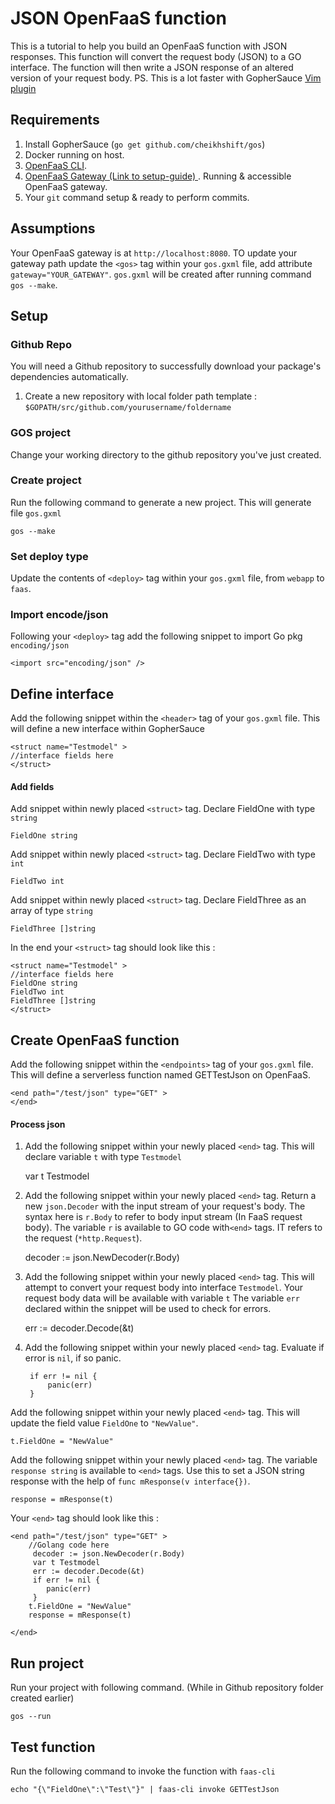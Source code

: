 # JSON OpenFaaS function
This is a tutorial to help you build an OpenFaaS function with JSON responses. This function will convert the request body (JSON) to a GO interface. The function will then write a JSON response of an altered version of your request body.
PS. This is a lot faster with GopherSauce [Vim plugin](https://github.com/cheikhshift/vim-gos)

## Requirements

1. Install GopherSauce (`go get github.com/cheikhshift/gos`)
2. Docker running on host.
3. [OpenFaaS CLI](https://github.com/openfaas/faas).
4. [OpenFaaS Gateway (Link to setup-guide) ](https://github.com/openfaas/faas/blob/master/guide/deployment_swarm.md). Running & accessible OpenFaaS gateway.
5. Your `git` command setup & ready to perform commits.

## Assumptions
Your OpenFaaS gateway is at `http://localhost:8080`. TO update your gateway path update the `<gos>` tag within your `gos.gxml` file, add attribute `gateway="YOUR_GATEWAY"`. `gos.gxml` will be created after running command `gos --make`.

## Setup

### Github Repo
You will need a Github repository to successfully download your package's dependencies automatically.
1. Create a new repository with local folder path template : `$GOPATH/src/github.com/yourusername/foldername`

### GOS project
Change your working directory to the github repository you've just created.

### Create project
Run the following command to generate a new project. This will generate file `gos.gxml`

	gos --make

### Set deploy type 
Update the contents of `<deploy>` tag within your `gos.gxml` file, from `webapp` to `faas`.

### Import encode/json
Following your `<deploy>` tag add the following snippet to import Go pkg `encoding/json`

	<import src="encoding/json" />

## Define interface
Add the following snippet within the `<header>` tag of your `gos.gxml` file. This will define a new interface within GopherSauce

	<struct name="Testmodel" >
	//interface fields here
	</struct>

#### Add fields
Add snippet within newly placed `<struct>` tag. Declare FieldOne with type  `string`
		
	FieldOne string

Add snippet within newly placed `<struct>` tag. Declare FieldTwo with type  `int`

	FieldTwo int

Add snippet within newly placed `<struct>` tag. Declare FieldThree as an array of type  `string`

	FieldThree []string	
	
In the end your `<struct>` tag should look like this :

	<struct name="Testmodel" >
	//interface fields here
	FieldOne string
	FieldTwo int
	FieldThree []string
	</struct> 


## Create OpenFaaS function
Add the following snippet within the `<endpoints>` tag of your `gos.gxml` file. This will define a serverless function named GETTestJson on OpenFaaS.

	<end path="/test/json" type="GET" >
	</end>

#### Process json
1. Add the following snippet within your newly placed `<end>` tag. This will declare variable `t` with type `Testmodel`

	var t Testmodel	

2. Add the following snippet within your newly placed `<end>` tag. Return a new `json.Decoder` with the input stream of your request's body. The syntax here is `r.Body` to refer to body input stream (In FaaS request body). The variable `r` is available to  GO code with`<end>` tags. IT refers to the request (`*http.Request`).

	decoder := json.NewDecoder(r.Body)


3. Add the following snippet within your newly placed `<end>` tag. This will attempt to convert your request body into interface `Testmodel`. Your request body data will be available with variable `t` The variable `err` declared within the snippet will be used to check for errors.

	err := decoder.Decode(&t)	
	
4. Add the following snippet within your newly placed `<end>` tag. Evaluate if error is `nil`, if so panic.

		if err != nil {
			panic(err)
		}

Add the following snippet within your newly placed `<end>` tag. This will update the field value `FieldOne` to `"NewValue"`.

	t.FieldOne = "NewValue"

Add the following snippet within your newly placed `<end>` tag. The variable `response string` is available to `<end>` tags. Use this to set a JSON string response with the help of `func mResponse(v interface{})`.

	response = mResponse(t)

Your `<end>` tag should look like this :

	<end path="/test/json" type="GET" >
		//Golang code here
		 decoder := json.NewDecoder(r.Body)
		 var t Testmodel
		 err := decoder.Decode(&t)
		 if err != nil {
		    panic(err)
		 } 
		t.FieldOne = "NewValue"
		response = mResponse(t)
	
	</end>


## Run project
Run your project with following command. (While in Github repository folder created earlier)

	gos --run


## Test function
Run the following command to invoke the function with `faas-cli`

	echo "{\"FieldOne\":\"Test\"}" | faas-cli invoke GETTestJson 